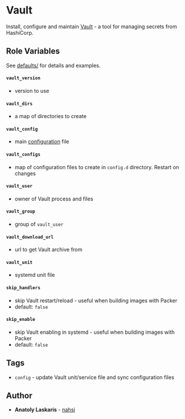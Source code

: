 # Vault

Install, configure and maintain [Vault](https://www.vaultproject.io) - a tool
for managing secrets from HashiCorp.

## Role Variables

See [defaults/](https://github.com/nahsilabs/ansible-hashistack/blob/main/roles/vault/defaults/)
for details and examples.

#### `vault_version`

- version to use

#### `vault_dirs`

- a map of directories to create

#### `vault_config`

- main [configuration](https://www.vaultproject.io/docs/configuration) file

#### `vault_configs`

- map of configuration files to create in `config.d` directory. Restart on
  changes

#### `vault_user`

- owner of Vault process and files

#### `vault_group`

- group of `vault_user`

#### `vault_download_url`

- url to get Vault archive from

#### `vault_unit`

- systemd unit file

#### `skip_handlers`

- skip Vault restart/reload - useful when building images with Packer
- default: `false`

#### `skip_enable`

- skip Vault enabling in systemd - useful when building images with Packer
- default: `false`

## Tags

- `config` - update Vault unit/service file and sync configuration files

## Author

- **Anatoly Laskaris** - [nahsi](https://github.com/nahsi)
